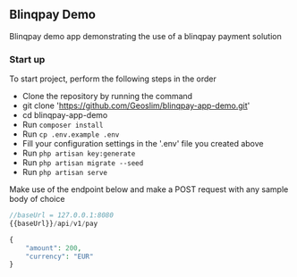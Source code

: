 
## Blinqpay Demo

Blinqpay demo app demonstrating the use of a blinqpay payment solution

### Start up

To start project, perform the following steps in the order

- Clone the repository by running the command
- git clone 'https://github.com/Geoslim/blinqpay-app-demo.git'
- cd blinqpay-app-demo
- Run `composer install`
- Run `cp .env.example .env`
- Fill your configuration settings in the '.env' file you created above
- Run `php artisan key:generate`
- Run `php artisan migrate --seed`
- Run `php artisan serve`

Make use of the endpoint below and make a POST request with any sample body of choice
```php
//baseUrl = 127.0.0.1:8080
{{baseUrl}}/api/v1/pay

{
    "amount": 200,
    "currency": "EUR"
}
```
